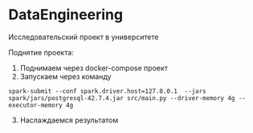 # DataEngineering
Исследовательский проект в университете

Поднятие проекта:
1) Поднимаем через docker-compose проект
2) Запускаем через команду
```commandline
spark-submit --conf spark.driver.host=127.0.0.1  --jars spark/jars/postgresql-42.7.4.jar src/main.py --driver-memory 4g --executor-memory 4g
```
3) Наслаждаемся результатом